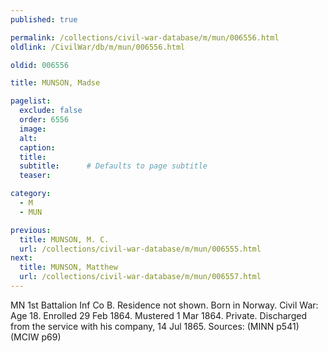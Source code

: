 ```yaml
---
published: true

permalink: /collections/civil-war-database/m/mun/006556.html
oldlink: /CivilWar/db/m/mun/006556.html

oldid: 006556

title: MUNSON, Madse

pagelist:
  exclude: false
  order: 6556
  image: 
  alt:
  caption:
  title:
  subtitle:      # Defaults to page subtitle
  teaser:

category: 
  - M 
  - MUN

previous:
  title: MUNSON, M. C.
  url: /collections/civil-war-database/m/mun/006555.html  
next:
  title: MUNSON, Matthew
  url: /collections/civil-war-database/m/mun/006557.html   
---
```

MN 1st Battalion Inf Co B. Residence not shown. Born in Norway. Civil War: Age 18. Enrolled 29 Feb 1864. Mustered 1 Mar 1864. Private. Discharged from the service with his company, 14 Jul 1865. Sources: (MINN p541) (MCIW p69)